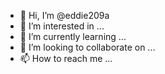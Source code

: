 - 👋 Hi, I’m @eddie209a
- 👀 I’m interested in ...
- 🌱 I’m currently learning ...
- 💞️ I’m looking to collaborate on ...
- 📫 How to reach me ...

<!---
eddie209a/eddie209a is a ✨ special ✨ repository because its `README.md` (this file) appears on your GitHub profile.
You can click the Preview link to take a look at your changes.
--->
